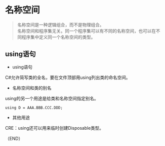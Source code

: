 # 名称空间    

> 名称空间是一种逻辑组合，而不是物理组合。  
> 名称空间和程序集无关。同一个程序集可以有不同的名称空间，也可以在不同程序集中定义同一个名称空间的类型。    


## using语句    

- using语句    

C#允许简写类的全名，要在文件顶部用using列出类的命名空间。    

- 名称空间和类的别名    

using的另一个用途是给类和名称空间指定别名。    

`using D = AAA.BBB.CCC.DDD;`    


- 其他用途    

CRE：using还可以用来临时创建Disposable类型。    


（END）  